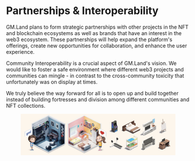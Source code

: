 # Partnerships & Interoperability

GM.Land plans to form strategic partnerships with other projects in the NFT and blockchain ecosystems as well as brands that have an interest in the web3 ecosystem. These partnerships will help expand the platform's offerings, create new opportunities for collaboration, and enhance the user experience.

Community Interoperability is a crucial aspect of GM.Land's vision. We would like to foster a safe environment where different web3 projects and communities can mingle - in contrast to the cross-community toxicity that unfortunately was on display at times.

We truly believe the way forward for all is to open up and build together instead of building fortresses and division among different communities and NFT collections.

<figure><img src=".gitbook/assets/image (2) (1).png" alt=""><figcaption></figcaption></figure>
